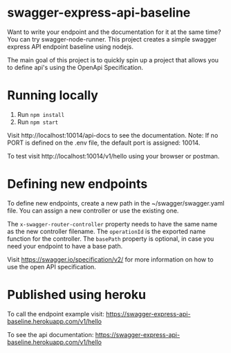 # swagger-express-api-baseline

Want to write your endpoint and the documentation for it at the same time? You can try swagger-node-runner.
This project creates a simple swagger express API endpoint baseline using nodejs.

The main goal of this project is to quickly spin up a project that allows you to define api's using the OpenApi Specification.

# Running locally
1. Run `npm install`
2. Run `npm start`

Visit http://localhost:10014/api-docs to see the documentation. Note: If no PORT is defined on the .env file, the default port is assigned: 10014.

To test visit http://localhost:10014/v1/hello using your browser or postman.

# Defining new endpoints
To define new endpoints, create a new path in the ~/swagger/swagger.yaml file.
You can assign a new controller or use the existing one.

The `x-swagger-router-controller` property needs to have the same name as the new controller filename.
The `operationId` is the exported name function for the controller.
The `basePath` property is optional, in case you need your endpoint to have a base path.

Visit https://swagger.io/specification/v2/ for more information on how to use the open API specification.

# Published using heroku
To call the endpoint example visit: https://swagger-express-api-baseline.herokuapp.com/v1/hello

To see the api documentation: https://swagger-express-api-baseline.herokuapp.com/v1/hello
